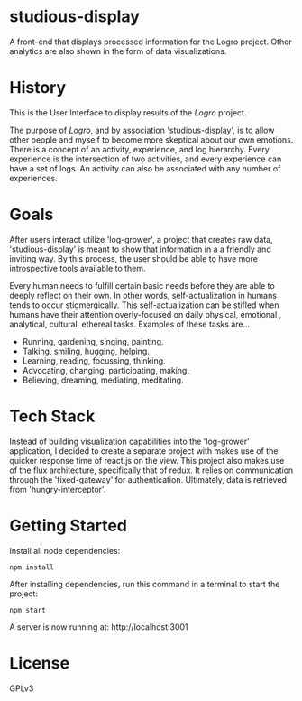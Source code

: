 # studious-display
A front-end that displays processed information for the Logro project. Other analytics are also shown in the form of data visualizations.

# History
This is the User Interface to display results of the _Logro_ project.

The purpose of _Logro_, and by association 'studious-display', is to allow other people and myself to become more skeptical about our own emotions. There is a concept of an activity, experience, and log hierarchy. Every experience is the intersection of two activities, and every experience can have a set of logs. An activity can also be associated with any number of experiences.

# Goals
After users interact utilize 'log-grower', a project that creates raw data, 'studious-display' is meant to show that information in a a friendly and inviting way. By this process, the user should be able to have more introspective tools available to them.

Every human needs to fulfill certain basic needs before they are able to deeply reflect on their own. In other words, self-actualization in humans tends to occur stigmergically. This self-actualization can be stifled when humans have their attention overly-focused on daily physical, emotional , analytical, cultural, ethereal tasks. Examples of these tasks are...
* Running, gardening, singing, painting.
* Talking, smiling, hugging, helping.
* Learning, reading, focussing, thinking.
* Advocating, changing, participating, making.
* Believing, dreaming, mediating, meditating.

# Tech Stack
Instead of building visualization capabilities into the 'log-grower' application, I decided to create a separate project with makes use of the quicker response time of react.js on the view. This project also makes use of the flux architecture, specifically that of redux. It relies on communication through the 'fixed-gateway' for authentication. Ultimately, data is retrieved from 'hungry-interceptor'.

# Getting Started
Install all node dependencies:
```
npm install
```

After installing dependencies, run this command in a terminal to start the project:
```
npm start
```
A server is now running at: http://localhost:3001

# License
GPLv3
